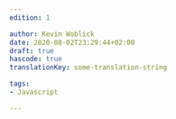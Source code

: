 ```yaml
---
edition: 1

author: Kevin Woblick
date: 2020-08-02T23:29:44+02:00
draft: true
hascode: true
translationKey: some-translation-string

tags:
- Javascript

---
```


